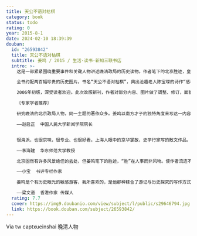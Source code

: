 ```yaml
---
title: 天公不语对枯棋
category: book
status: todo
rating: 0
year: 2015-8-1
date: 2024-02-10 18:39:39
douban:
  id: "26593842"
  title: 天公不语对枯棋
  subtitle: 姜鸣 / 2015 / 生活·读书·新知三联书店
  intro: >-
    这是一部紧紧围绕重要事件和关键人物讲述晚清政局的历史读物。作者笔下的北京胜迹，皇宫御苑、王府宅邸、街头巷尾，都曾经是风华绝代的历史亡灵活动的舞台。作者用极富感染力的细节叙述，再现了慈禧太后、光绪皇帝与李鸿章等亲王重臣、康梁等维新人士在历史关头的艰难抉择和复杂多变的内心世界，为那个时代勾勒出鲜活的形象，不止是消闲破闷的京华掌故，更浸透着史学行家的功夫，发旧思而生新意。

    全书约配两百幅珍贵的历史图片。书名“天公不语对枯棋”，典出沧趣老人陈宝琛的诗作“感春四首”，是诗人对甲午战争失败后国事危机的浓缩概括，作者移作本书书名，因为书中描写的诸多事件，正是发生在那个艰难的年代。

    2006年初版，深受读者欢迎。此次改版新刊，作者对部分内容、图片做了调整、修订，面貌一新。

    〔专家学者推荐〕

    研究晚清的北京政局人物，同一主题的著作众多。姜鸣以南方才子的独特角度来写这一内容，通过老北京丰富的人与事物细节，为那个时代勾勒出鲜活的形象，别有新意，读来引人入胜。

    ——赵启正  中国人民大学新闻学院院长


    很海派，也很京味，很专业、也很好看。上海人眼中的京华掌故，史学行家写的散文作品。发旧思而生新意。

    ——茅海建  华东师范大学教授

    北京固然有许多风景绝佳的去处，但姜鸣笔下的胜迹，“胜”在人事而非风物。使作者流连不去的，是在北京扬名养名，曾经风华绝代的历史亡灵。书中涉及的人物事件相当复杂，也相当有趣，作者有很会讲故事，各种依稀风闻或闻所未闻的掌故由他娓娓道来，读起来很舒服。不过，这部书的好处不止是消闲破闷，有些篇什作者是花了很大工夫写就的，文章也做得很有锋芒。

    ——小宝  书评专栏作家

    姜鸣是个有历史眼光的敏感游客，我所喜欢的，是他那种糅合了游记与历史探究的写作方式。有了历史沉淀下来的分量，最不显眼的地方顿时也显现出非凡的意义。

    ——梁文道  香港作家 传媒人
  rating: 7.7
  cover: https://img9.doubanio.com/view/subject/l/public/s29646794.jpg
  link: https://book.douban.com/subject/26593842/
---
```


Via tw captxueinshai 晚清人物